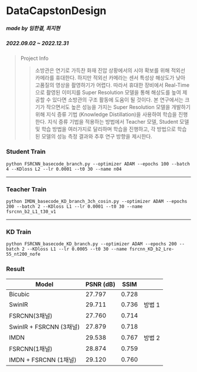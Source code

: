 # DataCapstonDesign
##### made by 임한결, 최지현
##### 2022.09.02 ~ 2022.12.31

> Project Info
>> 소방관은 연기로 가득찬 화재 진압 상황에서의 시야 확보를 위해 적외선 카메라를 휴대한다. 하지만 적외선 카메라는 센서 특성상 해상도가 낮아 고품질의 영상을 촬영하기가 어렵다. 따라서 휴대한 장비에서 Real-Time으로 촬영된 이미지를 Super Resolution 모델을 통해 해상도를 높여 제공할 수 있다면 소방관의 구조 활동에 도움이 될 것이다. 본 연구에서는 크기가 작으면서도 높은 성능을 가지는 Super Resolution 모델을 개발하기 위해 지식 증류 기법 (Knowledge Distillation)을 사용하여 학습을 진행한다. 지식 증류 기법을 적용하는 방법에서 Teacher 모델, Student 모델 및 학습 방법을 여러가지로 달리하며 학습을 진행하고, 각 방법으로 학습된 모델의 성능 측정 결과와 추후 연구 방향을 제시한다.


### Student Train
`python FSRCNN_basecode_branch.py --optimizer ADAM --epochs 100 --batch 4 --KDloss L2 --lr 0.0001 --t0 30 --name n04`

***
### Teacher Train
`python IMDN_basecode_KD_branch_3ch_cosin.py --optimizer ADAM --epochs 200 --batch 2 --KDloss L1 --lr 0.0001 --t0 30 --name fsrcnn_b2_L1_t30_v1`

***
### KD Train
`python FSRCNN_basecode_KD_branch.py --optimizer ADAM --epochs 200 --batch 2 --KDloss L1 --lr 0.0005 --t0 30 --name fsrcnn_KD_b2_Lre-55_nt200_nofe`

### Result
|Model|PSNR (dB)|SSIM| |
|------|---|---|---|
|Bicubic|27.797|0.728| |
|SwinIR|29.711|0.736|방법 1|
|FSRCNN(3채널)|27.760|0.714| |
|SwinIR + FSRCNN (3채널)|27.879|0.718| |
|IMDN|29.538|0.767|방법 2|
|FSRCNN(1채널)|28.874|0.759| |
|IMDN + FSRCNN (1채널)|29.120|0.760| |
